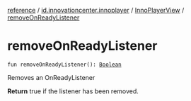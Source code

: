 [reference](../../index.md) / [id.innovationcenter.innoplayer](../index.md) / [InnoPlayerView](index.md) / [removeOnReadyListener](./remove-on-ready-listener.md)

# removeOnReadyListener

`fun removeOnReadyListener(): `[`Boolean`](https://kotlinlang.org/api/latest/jvm/stdlib/kotlin/-boolean/index.html)

Removes an OnReadyListener

**Return**
true if the listener has been removed.

